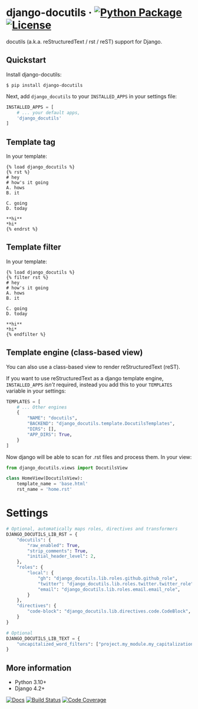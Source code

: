 # django-docutils &middot; [![Python Package](https://img.shields.io/pypi/v/django-docutils.svg)](https://pypi.org/project/django-docutils/) [![License](https://img.shields.io/github/license/tony/django-docutils.svg)](https://github.com/tony/django-docutils/blob/master/LICENSE)

docutils (a.k.a. reStructuredText / rst / reST) support for Django.

## Quickstart

Install django-docutils:

```console
$ pip install django-docutils
```

Next, add `django_docutils` to your `INSTALLED_APPS` in your settings file:

```python
INSTALLED_APPS = [
    # ... your default apps,
    'django_docutils'
]
```

## Template tag

In your template:

```django
{% load django_docutils %}
{% rst %}
# hey
# how's it going
A. hows
B. it

C. going
D. today

**hi**
*hi*
{% endrst %}
```

## Template filter

In your template:

```django
{% load django_docutils %}
{% filter rst %}
# hey
# how's it going
A. hows
B. it

C. going
D. today

**hi**
*hi*
{% endfilter %}
```

## Template engine (class-based view)

You can also use a class-based view to render reStructuredText (reST).

If you want to use reStructuredText as a django template engine, `INSTALLED_APPS` _isn't_ required,
instead you add this to your `TEMPLATES` variable in your settings:

```python
TEMPLATES = [
    # ... Other engines
    {
        "NAME": "docutils",
        "BACKEND": "django_docutils.template.DocutilsTemplates",
        "DIRS": [],
        "APP_DIRS": True,
    }
]
```

Now django will be able to scan for .rst files and process them. In your view:

```python
from django_docutils.views import DocutilsView

class HomeView(DocutilsView):
    template_name = 'base.html'
    rst_name = 'home.rst'
```

# Settings

```python
# Optional, automatically maps roles, directives and transformers
DJANGO_DOCUTILS_LIB_RST = {
    "docutils": {
        "raw_enabled": True,
        "strip_comments": True,
        "initial_header_level": 2,
    },
    "roles": {
        "local": {
            "gh": "django_docutils.lib.roles.github.github_role",
            "twitter": "django_docutils.lib.roles.twitter.twitter_role",
            "email": "django_docutils.lib.roles.email.email_role",
        }
    },
    "directives": {
        "code-block": "django_docutils.lib.directives.code.CodeBlock",
    }
}

# Optional
DJANGO_DOCUTILS_LIB_TEXT = {
    "uncapitalized_word_filters": ["project.my_module.my_capitalization_fn"]
}
```

## More information

- Python 3.10+
- Django 4.2+

[![Docs](https://github.com/tony/django-docutils/workflows/docs/badge.svg)](https://github.com/tony/django-docutils/actions?query=workflow%3A%22Docs%22)
[![Build Status](https://github.com/tony/django-docutils/workflows/tests/badge.svg)](https://github.com/tony/django-docutils/actions?query=workflow%3A%22tests%22)
[![Code Coverage](https://codecov.io/gh/tony/django-docutils/branch/master/graph/badge.svg)](https://codecov.io/gh/tony/django-docutils)
